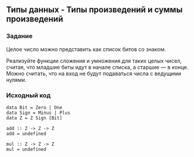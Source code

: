 ## Типы данных - Типы произведений и суммы произведений

### Задание

Целое число можно представить как список битов со знаком.

Реализуйте функции сложения и умножения для таких целых чисел, считая, что младшие биты идут в начале списка, а старшие — в конце. Можно считать, что на вход не будут подаваться числа с ведущими нулями.

### Исходный код

```
data Bit = Zero | One
data Sign = Minus | Plus
data Z = Z Sign [Bit]

add :: Z -> Z -> Z
add = undefined

mul :: Z -> Z -> Z
mul = undefined
```
